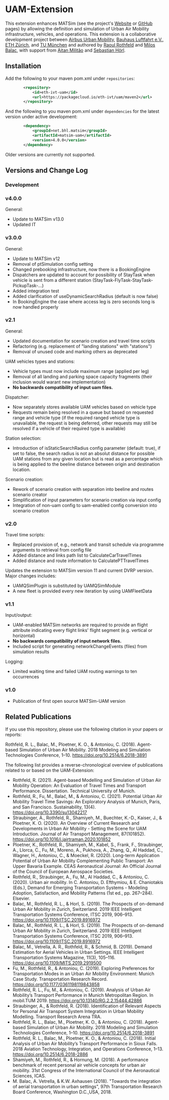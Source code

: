 
# UAM-Extension

This extension enhances MATSim (see the project's [Website](https://www.matsim.org) or [GitHub](https://github.com/matsim-org) pages) by allowing the definition and simulation of Urban Air Mobility infrastructure, vehicles, and operations. This extension is a collaborative development project between [Airbus Urban Mobility](https://www.airbus.com/innovation/urban-air-mobility.html), [Bauhaus Luftfahrt e.V.](https://www.bauhaus-luftfahrt.net), [ETH Zürich](https://www.ethz.ch), and [TU München](https://www.tse.bgu.tum.de) and authored by [Raoul Rothfeld](https://github.com/RRothfeld) and [Milos Balac](https://github.com/balacmi), with support from [Aitan Militão](https://github.com/Aitanm) and [Sebastian Hörl](https://github.com/sebhoerl).

## Installation
Add the following to your maven pom.xml under `repositories`:
```xml
        <repository>
            <id>eth-ivt-uam</id>
            <url>https://packagecloud.io/eth-ivt/uam/maven2</url>
        </repository>
```
And the following to you maven pom.xml under `dependencies` for the latest version under active development:
```xml
        <dependency>
            <groupId>net.bhl.matsim</groupId>
            <artifactId>matsim-uam</artifactId>
            <version>4.0.0</version>
        </dependency>
```
Older versions are currently not supported.

## Versions and Change Log

### Development

### v4.0.0
General:
- Update to MATSim v13.0
- Updated IT

### v3.0.0
General:
- Update to MATSim v12
- Removal of ptSimulation config setting
- Changed prebooking infrastructure, now there is a BookingEngine
- Dispatchers are updated to account for possibility of StayTask when vehicle is sent from a different station (StayTask-FlyTask-StayTask-PickupTask-...)
- Added integration test
- Added clarification of useDynamicSearchRadius (default is now false)
- In BookingEngine the case where access leg is zero seconds long is now handled properly

### v2.1
General:
- Updated documentation for scenario creation and travel time scripts
- Refactoring (e.g. replacement of "landing stations" with "stations")
- Removal of unused code and marking others as deprecated

UAM vehicles types and stations:
- Vehicle types must now include maximum range (applied per leg)
- Removal of all landing and parking space capacity fragments (their inclusion would warant new implementation)
- **No backwards compatibility of input uam files.**

Dispatcher:
- Now separately stores available UAM vehicles based on vehicle type
- Requests remain being resolved in a queue but based on requested range and vehicle type (if the required ranged vehicle type is unavailable, the request is being deferred, other requests may still be resolved if a vehicle of their required type is available)

Station selection:
- Introduction of isStaticSearchRadius config parameter (default: true), if set to false, the search radius is not an absolut distance for possible UAM stations from any given location but is read as a percentage which is being applied to the beeline distance between origin and destination location.

Scenario creation:
- Rework of scenario creation with separation into beeline and routes scenario creator
- Simplification of input parameters for scenario creation via input config
- Integration of non-uam config to uam-enabled config conversion into scenario creation

### v2.0
Travel time scripts:
- Replaced provision of, e.g., network and transit schedule via programme arguments to retrieval from config file
- Added distance and links path list to CalculateCarTravelTimes
- Added distance and route information to CalculatePTTravelTimes

Updates the extension to MATSim version 11 and current DVRP version. Major changes includes:
- UAMQSimPlugin is substituted by UAMQSimModule
- A new fleet is provided every new iteration by using UAMFleetData

### v1.1
Input/output:
- UAM-enabled MATSim networks are required to provide an flight attribute indicating every flight links' flight segment (e.g. vertical or horizontal)
- **No backwards compatibility of input network files.**
- Included script for generating networkChangeEvents (files) from simulation results

Logging:
- Limited waiting time and failed UAM routing warnings to ten occurrences

### v1.0
- Publication of first open source MATSim-UAM version

## Related Publications

If you use this repository, please use the following citation in your papers or reports:

Rothfeld, R. L., Balac, M., Ploetner, K. O., & Antoniou, C. (2018). Agent-based Simulation of Urban Air Mobility. 2018 Modeling and Simulation Technologies Conference, 1–10. https://doi.org/10.2514/6.2018-3891

The following list provides a reverse-chronological overview of publications related to or based on the UAM-Extension:
* Rothfeld, R. (2021). Agent-based Modelling and Simulation of Urban Air Mobility Operation: An Evaluation of Travel Times and Transport Performance. Dissertation. Technical University of Munich.
* Rothfeld, R., Fu, M., Balać, M., & Antoniou, C. (2021). Potential Urban Air Mobility Travel Time Savings: An Exploratory Analysis of Munich, Paris, and San Francisco. Sustainability, 13(4). https://doi.org/10.3390/su13042217
* Straubinger, A., Rothfeld, R., Shamiyeh, M., Buechter, K.-D., Kaiser, J., & Ploetner, K. O. (2020). An Overview of Current Research and Developments in Urban Air Mobility - Setting the Scene for UAM Introduction. Journal of Air Transport Management, 87(101852). https://doi.org/10.1016/j.jairtraman.2020.101852
* Ploetner, K., Rothfeld, R., Shamiyeh, M., Kabel, S., Frank, F., Straubinger, A., Llorca, C., Fu, M., Moreno, A., Pukhova, A., Zhang, Q., Al Haddad, C., Wagner, H., Antoniou, C., & Moeckel, R. (2020). Long-term Application Potential of Urban Air Mobility Complementing Public Transport: An Upper Bavaria Example. CEAS Aeronautical Journal: An Official Journal of the Council of European Aerospace Societies.
* Rothfeld, R., Straubinger, A., Fu, M., Al Haddad, C., & Antoniou, C. (2020). Urban air mobility. In C. Antoniou, D. Efthymiou, & E. Chaniotakis (Eds.), Demand for Emerging Transportation Systems - Modeling Adoption, Satisfaction, and Mobility Patterns (1st ed., pp. 267–284). Elsevier.
* Balac, M., Rothfeld, R. L., & Horl, S. (2019). The Prospects of on-demand Urban Air Mobility in Zurich, Switzerland. 2019 IEEE Intelligent Transportation Systems Conference, ITSC 2019, 906–913. https://doi.org/10.1109/ITSC.2019.8916972
* Balac, M., Rothfeld, R. L., & Horl, S. (2019). The Prospects of on-demand Urban Air Mobility in Zurich, Switzerland. 2019 IEEE Intelligent Transportation Systems Conference, ITSC 2019, 906–913. https://doi.org/10.1109/ITSC.2019.8916972
* Balac, M., Vetrella, A. R., Rothfeld, R., & Schmid, B. (2019). Demand Estimation for Aerial Vehicles in Urban Settings. IEEE Intelligent Transportation Systems Magazine, 11(3), 105–116. https://doi.org/10.1109/MITS.2019.2919500
* Fu, M., Rothfeld, R., & Antoniou, C. (2019). Exploring Preferences for Transportation Modes in an Urban Air Mobility Environment: Munich Case Study. Transportation Research Record. https://doi.org/10.1177/0361198119843858
* Rothfeld, R. L., Fu, M., & Antoniou, C. (2019). Analysis of Urban Air Mobility’s Transport Performance in Munich Metropolitan Region. In mobil.TUM 2019. https://doi.org/10.13140/RG.2.2.15444.42886
* Straubinger, A., & Rothfeld, R. (2018). Identification of Relevant Aspects for Personal Air Transport System Integration in Urban Mobility Modelling. Transport Research Arena TRA.
* Rothfeld, R. L., Balac, M., Ploetner, K. O., & Antoniou, C. (2018). Agent-based Simulation of Urban Air Mobility. 2018 Modeling and Simulation Technologies Conference, 1–10. https://doi.org/10.2514/6.2018-3891
* Rothfeld, R. L., Balac, M., Ploetner, K. O., & Antoniou, C. (2018). Initial Analysis of Urban Air Mobility’s Transport Performance in Sioux Falls. 2018 Aviation Technology, Integration, and Operations Conference, 1–13. https://doi.org/10.2514/6.2018-2886
* Shamiyeh, M., Rothfeld, R., & Hornung, M. (2018). A performance benchmark of recent personal air vehicle concepts for urban air mobility. 31st Congress of the International Council of the Aeronautical Sciences, ICAS.
* M. Balac, A. Vetrella, & K.W. Axhausen (2018). "Towards the integration of aerial transportation in urban settings", 97th Transportation Research Board Conference, Washington D.C.,USA, 2018.
